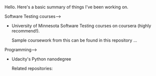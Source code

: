 Hello.
Here's a basic summary of things I've been working on.

Software Testing courses-->
- University of Minnesota Software Testing courses on coursera (highly recommend!).
  
  Sample coursework from this can be found in this repository ...

Programming-->
- Udacity's Python nanodegree
  
  Related repositories:
<!--
**apicorn/apicorn** is a ✨ _special_ ✨ repository because its `README.md` (this file) appears on your GitHub profile.

Here are some ideas to get you started:

- 🔭 I’m currently working on ...
- 🌱 I’m currently learning ...
- 👯 I’m looking to collaborate on ...
- 🤔 I’m looking for help with ...
- 💬 Ask me about ...
- 📫 How to reach me: ...
- 😄 Pronouns: ...
- ⚡ Fun fact: ...
-->
